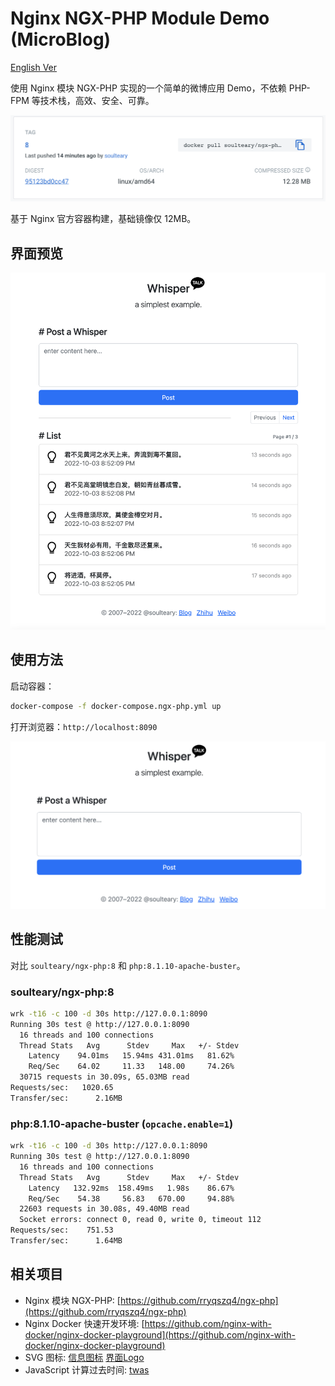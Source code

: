 # Nginx NGX-PHP Module Demo (MicroBlog)

[English Ver](./README_EN.md)

使用 Nginx 模块 NGX-PHP 实现的一个简单的微博应用 Demo，不依赖 PHP-FPM 等技术栈，高效、安全、可靠。

![](./screenshots/docker.png)

基于 Nginx 官方容器构建，基础镜像仅 12MB。

## 界面预览

![](./screenshots/list.png)

## 使用方法

启动容器：

```bash
docker-compose -f docker-compose.ngx-php.yml up
```

打开浏览器：`http://localhost:8090`

![](./screenshots/post.png)

## 性能测试

对比 `soulteary/ngx-php:8` 和 `php:8.1.10-apache-buster`。

### soulteary/ngx-php:8

```bash
wrk -t16 -c 100 -d 30s http://127.0.0.1:8090     
Running 30s test @ http://127.0.0.1:8090
  16 threads and 100 connections
  Thread Stats   Avg      Stdev     Max   +/- Stdev
    Latency    94.01ms   15.94ms 431.01ms   81.62%
    Req/Sec    64.02     11.33   148.00     74.26%
  30715 requests in 30.09s, 65.03MB read
Requests/sec:   1020.65
Transfer/sec:      2.16MB
```

### php:8.1.10-apache-buster (`opcache.enable=1`)

```bash
wrk -t16 -c 100 -d 30s http://127.0.0.1:8090     
Running 30s test @ http://127.0.0.1:8090
  16 threads and 100 connections
  Thread Stats   Avg      Stdev     Max   +/- Stdev
    Latency   132.92ms  158.49ms   1.98s    86.67%
    Req/Sec    54.38     56.83   670.00     94.88%
  22603 requests in 30.08s, 49.40MB read
  Socket errors: connect 0, read 0, write 0, timeout 112
Requests/sec:    751.53
Transfer/sec:      1.64MB
```

## 相关项目

- Nginx 模块 NGX-PHP: [https://github.com/rryqszq4/ngx-php](https://github.com/rryqszq4/ngx-php)
- Nginx Docker 快速开发环境: [https://github.com/nginx-with-docker/nginx-docker-playground](https://github.com/nginx-with-docker/nginx-docker-playground)
- SVG 图标: [信息图标](https://www.iconfont.cn/collections/detail?cid=30328) [界面Logo](https://www.iconfont.cn/collections/detail?cid=36911)
- JavaScript 计算过去时间: [twas](https://github.com/vutran/twas)
